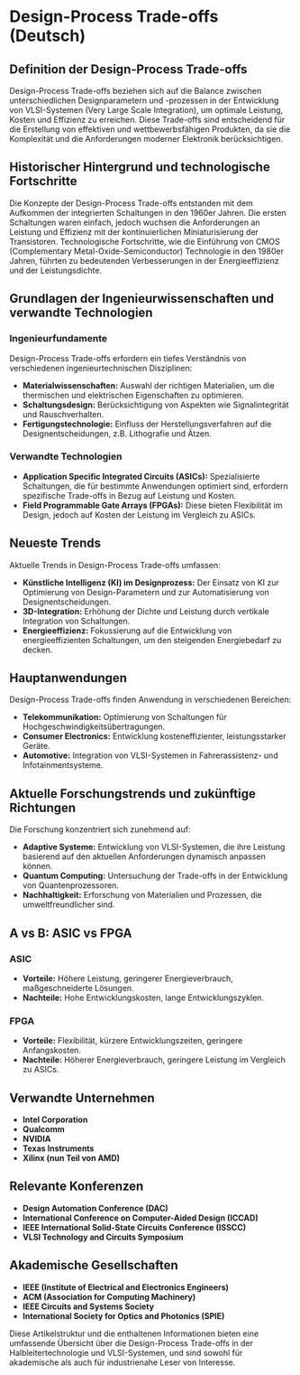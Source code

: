 # Design-Process Trade-offs (Deutsch)

## Definition der Design-Process Trade-offs

Design-Process Trade-offs beziehen sich auf die Balance zwischen unterschiedlichen Designparametern und -prozessen in der Entwicklung von VLSI-Systemen (Very Large Scale Integration), um optimale Leistung, Kosten und Effizienz zu erreichen. Diese Trade-offs sind entscheidend für die Erstellung von effektiven und wettbewerbsfähigen Produkten, da sie die Komplexität und die Anforderungen moderner Elektronik berücksichtigen.

## Historischer Hintergrund und technologische Fortschritte

Die Konzepte der Design-Process Trade-offs entstanden mit dem Aufkommen der integrierten Schaltungen in den 1960er Jahren. Die ersten Schaltungen waren einfach, jedoch wuchsen die Anforderungen an Leistung und Effizienz mit der kontinuierlichen Miniaturisierung der Transistoren. Technologische Fortschritte, wie die Einführung von CMOS (Complementary Metal-Oxide-Semiconductor) Technologie in den 1980er Jahren, führten zu bedeutenden Verbesserungen in der Energieeffizienz und der Leistungsdichte.

## Grundlagen der Ingenieurwissenschaften und verwandte Technologien

### Ingenieurfundamente

Design-Process Trade-offs erfordern ein tiefes Verständnis von verschiedenen ingenieurtechnischen Disziplinen:

- **Materialwissenschaften:** Auswahl der richtigen Materialien, um die thermischen und elektrischen Eigenschaften zu optimieren.
- **Schaltungsdesign:** Berücksichtigung von Aspekten wie Signalintegrität und Rauschverhalten.
- **Fertigungstechnologie:** Einfluss der Herstellungsverfahren auf die Designentscheidungen, z.B. Lithografie und Ätzen.

### Verwandte Technologien

- **Application Specific Integrated Circuits (ASICs):** Spezialisierte Schaltungen, die für bestimmte Anwendungen optimiert sind, erfordern spezifische Trade-offs in Bezug auf Leistung und Kosten.
- **Field Programmable Gate Arrays (FPGAs):** Diese bieten Flexibilität im Design, jedoch auf Kosten der Leistung im Vergleich zu ASICs.

## Neueste Trends

Aktuelle Trends in Design-Process Trade-offs umfassen:

- **Künstliche Intelligenz (KI) im Designprozess:** Der Einsatz von KI zur Optimierung von Design-Parametern und zur Automatisierung von Designentscheidungen.
- **3D-Integration:** Erhöhung der Dichte und Leistung durch vertikale Integration von Schaltungen.
- **Energieeffizienz:** Fokussierung auf die Entwicklung von energieeffizienten Schaltungen, um den steigenden Energiebedarf zu decken.

## Hauptanwendungen

Design-Process Trade-offs finden Anwendung in verschiedenen Bereichen:

- **Telekommunikation:** Optimierung von Schaltungen für Hochgeschwindigkeitsübertragungen.
- **Consumer Electronics:** Entwicklung kosteneffizienter, leistungsstarker Geräte.
- **Automotive:** Integration von VLSI-Systemen in Fahrerassistenz- und Infotainmentsysteme.

## Aktuelle Forschungstrends und zukünftige Richtungen

Die Forschung konzentriert sich zunehmend auf:

- **Adaptive Systeme:** Entwicklung von VLSI-Systemen, die ihre Leistung basierend auf den aktuellen Anforderungen dynamisch anpassen können.
- **Quantum Computing:** Untersuchung der Trade-offs in der Entwicklung von Quantenprozessoren.
- **Nachhaltigkeit:** Erforschung von Materialien und Prozessen, die umweltfreundlicher sind.

## A vs B: ASIC vs FPGA

### ASIC

- **Vorteile:** Höhere Leistung, geringerer Energieverbrauch, maßgeschneiderte Lösungen.
- **Nachteile:** Hohe Entwicklungskosten, lange Entwicklungszyklen.

### FPGA

- **Vorteile:** Flexibilität, kürzere Entwicklungszeiten, geringere Anfangskosten.
- **Nachteile:** Höherer Energieverbrauch, geringere Leistung im Vergleich zu ASICs.

## Verwandte Unternehmen

- **Intel Corporation**
- **Qualcomm**
- **NVIDIA**
- **Texas Instruments**
- **Xilinx (nun Teil von AMD)**

## Relevante Konferenzen

- **Design Automation Conference (DAC)**
- **International Conference on Computer-Aided Design (ICCAD)**
- **IEEE International Solid-State Circuits Conference (ISSCC)**
- **VLSI Technology and Circuits Symposium**

## Akademische Gesellschaften

- **IEEE (Institute of Electrical and Electronics Engineers)**
- **ACM (Association for Computing Machinery)**
- **IEEE Circuits and Systems Society**
- **International Society for Optics and Photonics (SPIE)**

Diese Artikelstruktur und die enthaltenen Informationen bieten eine umfassende Übersicht über die Design-Process Trade-offs in der Halbleitertechnologie und VLSI-Systemen, und sind sowohl für akademische als auch für industrienahe Leser von Interesse.
